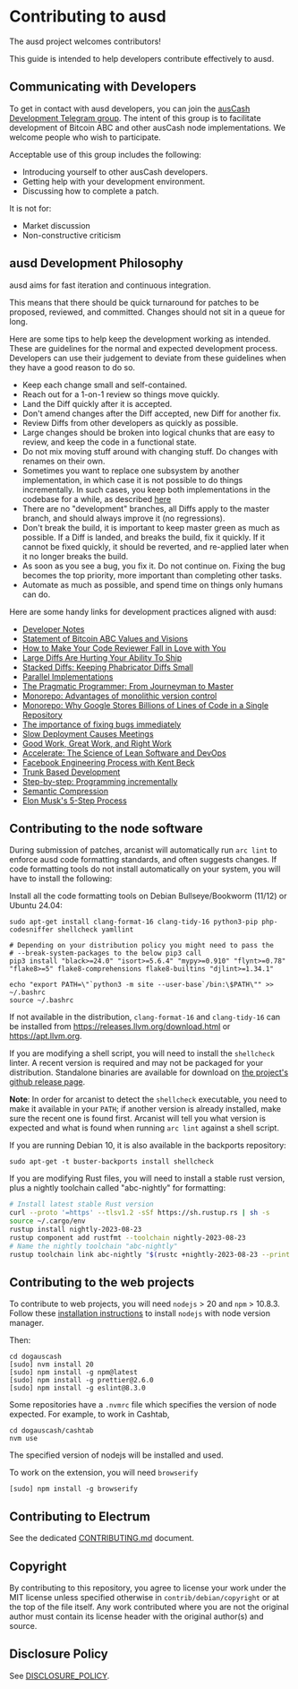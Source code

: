 Contributing to ausd
========================

The ausd project welcomes contributors!

This guide is intended to help developers contribute effectively to ausd.

Communicating with Developers
-----------------------------

To get in contact with ausd developers, you can join the
[ausCash Development Telegram group](https://t.me/ausCashDevelopment).
The intent of this group is to facilitate development of Bitcoin ABC and other
ausCash node implementations. We welcome people who wish to participate.

Acceptable use of this group includes the following:

* Introducing yourself to other ausCash developers.
* Getting help with your development environment.
* Discussing how to complete a patch.

It is not for:

* Market discussion
* Non-constructive criticism

ausd Development Philosophy
-------------------------------

ausd aims for fast iteration and continuous integration.

This means that there should be quick turnaround for patches to be proposed,
reviewed, and committed. Changes should not sit in a queue for long.

Here are some tips to help keep the development working as intended. These
are guidelines for the normal and expected development process. Developers
can use their judgement to deviate from these guidelines when they have a
good reason to do so.

- Keep each change small and self-contained.
- Reach out for a 1-on-1 review so things move quickly.
- Land the Diff quickly after it is accepted.
- Don't amend changes after the Diff accepted, new Diff for another fix.
- Review Diffs from other developers as quickly as possible.
- Large changes should be broken into logical chunks that are easy to review,
and keep the code in a functional state.
- Do not mix moving stuff around with changing stuff. Do changes with renames
on their own.
- Sometimes you want to replace one subsystem by another implementation,
in which case it is not possible to do things incrementally. In such cases,
you keep both implementations in the codebase for a while, as described
[here](http://sevangelatos.com/john-carmack-on-parallel-implementations/)
- There are no "development" branches, all Diffs apply to the master
branch, and should always improve it (no regressions).
- Don't break the build, it is important to keep master green as much as possible.
If a Diff is landed, and breaks the build, fix it quickly. If it cannot be fixed
quickly, it should be reverted, and re-applied later when it no longer breaks the build.
- As soon as you see a bug, you fix it. Do not continue on. Fixing the bug becomes the
top priority, more important than completing other tasks.
- Automate as much as possible, and spend time on things only humans can do.

Here are some handy links for development practices aligned with ausd:

- [Developer Notes](doc/developer-notes.md)
- [Statement of Bitcoin ABC Values and Visions](https://archive.md/ulgFI)
- [How to Make Your Code Reviewer Fall in Love with You](https://mtlynch.io/code-review-love/)
- [Large Diffs Are Hurting Your Ability To Ship](https://medium.com/@kurtisnusbaum/large-diffs-are-hurting-your-ability-to-ship-e0b2b41e8acf)
- [Stacked Diffs: Keeping Phabricator Diffs Small](https://medium.com/@kurtisnusbaum/stacked-diffs-keeping-phabricator-diffs-small-d9964f4dcfa6)
- [Parallel Implementations](http://sevangelatos.com/john-carmack-on-parallel-implementations/)
- [The Pragmatic Programmer: From Journeyman to Master](https://www.amazon.com/Pragmatic-Programmer-Journeyman-Master/dp/020161622X)
- [Monorepo: Advantages of monolithic version control](https://danluu.com/monorepo/)
- [Monorepo: Why Google Stores Billions of Lines of Code in a Single Repository](https://www.youtube.com/watch?v=W71BTkUbdqE)
- [The importance of fixing bugs immediately](https://youtu.be/E2MIpi8pIvY?t=16m0s)
- [Slow Deployment Causes Meetings](https://www.facebook.com/notes/kent-beck/slow-deployment-causes-meetings/1055427371156793/)
- [Good Work, Great Work, and Right Work](https://forum.dlang.org/post/q7u6g1$94p$1@digitalmars.com)
- [Accelerate: The Science of Lean Software and DevOps](https://www.amazon.com/Accelerate-Software-Performing-Technology-Organizations/dp/1942788339)
- [Facebook Engineering Process with Kent Beck](https://softwareengineeringdaily.com/2019/08/28/facebook-engineering-process-with-kent-beck/)
- [Trunk Based Development](https://trunkbaseddevelopment.com/)
- [Step-by-step: Programming incrementally](https://www.gamedeveloper.com/programming/step-by-step-programming-incrementally)
- [Semantic Compression](https://caseymuratori.com/blog_0015)
- [Elon Musk's 5-Step Process](https://youtu.be/t705r8ICkRw?t=806)

Contributing to the node software
---------------------------------

During submission of patches, arcanist will automatically run `arc lint` to
enforce ausd code formatting standards, and often suggests changes.
If code formatting tools do not install automatically on your system, you
will have to install the following:

Install all the code formatting tools on Debian Bullseye/Bookworm (11/12) or
Ubuntu 24.04:
```
sudo apt-get install clang-format-16 clang-tidy-16 python3-pip php-codesniffer shellcheck yamllint

# Depending on your distribution policy you might need to pass the
# --break-system-packages to the below pip3 call
pip3 install "black>=24.0" "isort>=5.6.4" "mypy>=0.910" "flynt>=0.78" "flake8>=5" flake8-comprehensions flake8-builtins "djlint>=1.34.1"

echo "export PATH=\"`python3 -m site --user-base`/bin:\$PATH\"" >> ~/.bashrc
source ~/.bashrc
```

If not available in the distribution, `clang-format-16` and `clang-tidy-16` can be
installed from <https://releases.llvm.org/download.html> or <https://apt.llvm.org>.

If you are modifying a shell script, you will need to install the `shellcheck` linter.
A recent version is required and may not be packaged for your distribution.
Standalone binaries are available for download on
[the project's github release page](https://github.com/koalaman/shellcheck/releases).

**Note**: In order for arcanist to detect the `shellcheck` executable, you need to make it available in your `PATH`;
if another version is already installed, make sure the recent one is found first.
Arcanist will tell you what version is expected and what is found when running `arc lint` against a shell script.

If you are running Debian 10, it is also available in the backports repository:
```
sudo apt-get -t buster-backports install shellcheck
```

If you are modifying Rust files, you will need to install a stable rust version,
plus a nightly toolchain called "abc-nightly" for formatting:
```bash
# Install latest stable Rust version
curl --proto '=https' --tlsv1.2 -sSf https://sh.rustup.rs | sh -s
source ~/.cargo/env
rustup install nightly-2023-08-23
rustup component add rustfmt --toolchain nightly-2023-08-23
# Name the nightly toolchain "abc-nightly"
rustup toolchain link abc-nightly "$(rustc +nightly-2023-08-23 --print sysroot)"
```

Contributing to the web projects
--------------------------------

To contribute to web projects, you will need `nodejs` > 20 and `npm` > 10.8.3.
Follow these [installation instructions](https://github.com/nvm-sh/nvm#installing-and-updating)
to install `nodejs` with node version manager.

Then:

```
cd dogauscash
[sudo] nvm install 20
[sudo] npm install -g npm@latest
[sudo] npm install -g prettier@2.6.0
[sudo] npm install -g eslint@8.3.0
```

Some repositories have a `.nvmrc` file which specifies the version of node expected.
For example, to work in Cashtab,

```
cd dogauscash/cashtab
nvm use
```

The specified version of nodejs will be installed and used.

To work on the extension, you will need `browserify`

```
[sudo] npm install -g browserify
```

Contributing to Electrum
------------------------

See the dedicated [CONTRIBUTING.md](electrum/CONTRIBUTING.md) document.

Copyright
---------

By contributing to this repository, you agree to license your work under the
MIT license unless specified otherwise in `contrib/debian/copyright` or at
the top of the file itself. Any work contributed where you are not the original
author must contain its license header with the original author(s) and source.

Disclosure Policy
-----------------

See [DISCLOSURE_POLICY](DISCLOSURE_POLICY.md).
